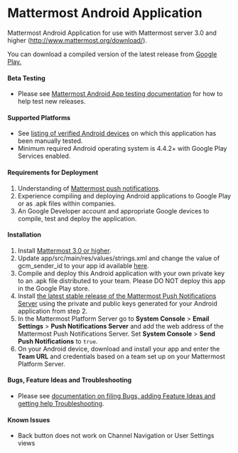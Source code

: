 # Mattermost Android Application 

Mattermost Android Application for use with Mattermost server 3.0 and higher (http://www.mattermost.org/download/).

You can download a compiled version of the latest release from [Google Play.](https://about.mattermost.com/downloads/) 

#### Beta Testing

- Please see [Mattermost Android App testing documentation](https://github.com/mattermost/android/blob/master/TESTING.md) for how to help test new releases.

#### Supported Platforms 

- See [listing of verified Android devices](DEVICES.md) on which this application has been manually tested.
- Minimum required Android operating system is 4.4.2+ with Google Play Services enabled.

#### Requirements for Deployment 

1. Understanding of [Mattermost push notifications](http://docs.mattermost.com/administration/config-settings.html#push-notification-settings). 
2. Experience compiling and deploying Android applications to Google Play or as .apk files within companies.
3. An Google Developer account and appropriate Google devices to compile, test and deploy the application.

#### Installation 

1. Install [Mattermost 3.0 or higher](http://www.mattermost.org/download/).
2. Update app/src/main/res/values/strings.xml and change the value of gcm_sender_id to your app id available [here](https://console.cloud.google.com).
3. Compile and deploy this Android application with your own private key to an .apk file distributed to your team. Please DO NOT deploy this app in the Google Play store.
4. Install [the latest stable release of the Mattermost Push Notifications Server](https://github.com/mattermost/push-proxy) using the private and public keys generated for your Android application from step 2.
5. In the Mattermost Platform Server go to **System Console** > **Email Settings** > **Push Notifications Server** and add the web address of the Mattermost Push Notifications Server. Set **System Console** > **Send Push Notifications** to `true`.
6. On your Android device, download and install your app and enter the **Team URL** and credentials based on a team set up on your Mattermost Platform Server.

#### Bugs, Feature Ideas and Troubleshooting 

- Please see [documentation on filing Bugs, adding Feature Ideas and getting help Troubleshooting](http://docs.mattermost.com/process/community-systems.html).

#### Known Issues

- Back button does not work on Channel Navigation or User Settings views
